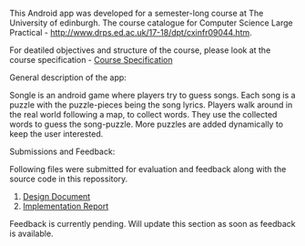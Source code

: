 This Android app was developed for a semester-long course at The University of edinburgh. The course catalogue for Computer Science Large Practical - http://www.drps.ed.ac.uk/17-18/dpt/cxinfr09044.htm.

For deatiled objectives and structure of the course, please look at the course specification - [Course Specification](course-specification.pdf)

General description of the app:

Songle is an android game where players try to guess songs. Each song is a puzzle with the puzzle-pieces being the song lyrics. Players walk around in the real world following a map, to collect words. They use the collected words to guess the song-puzzle. More puzzles are added dynamically to keep the user interested.

Submissions and Feedback:

Following files were submitted for evaluation and feedback along with the source code in this repossitory.
1. [Design Document](Songle%20-%20Design%20Document.pdf) 
2. [Implementation Report](Songle%20-%20Implementation%20report.pdf)

Feedback is currently pending. Will update this section as soon as feedback is available.
